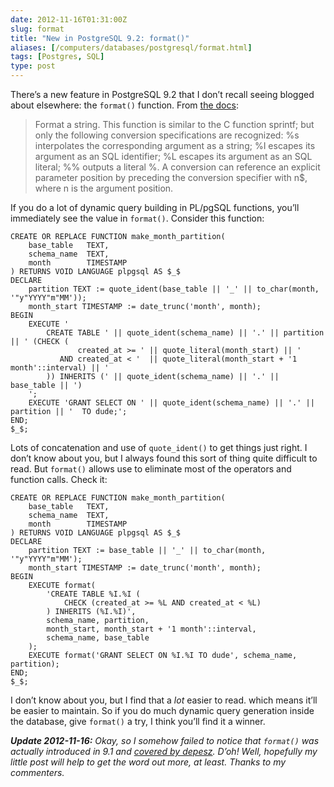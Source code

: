 ```yaml
--- 
date: 2012-11-16T01:31:00Z
slug: format
title: "New in PostgreSQL 9.2: format()"
aliases: [/computers/databases/postgresql/format.html]
tags: [Postgres, SQL]
type: post
---
```


<p>There’s a new feature in PostgreSQL 9.2 that I don’t recall seeing blogged about elsewhere: the <code>format()</code> function. From <a href="http://www.postgresql.org/docs/current/static/functions-string.html">the docs</a>:</p>

<blockquote><p>Format a string. This function is similar to the C function sprintf; but only the following conversion specifications are recognized: %s interpolates the corresponding argument as a string; %I escapes its argument as an SQL identifier; %L escapes its argument as an SQL literal; %% outputs a literal %. A conversion can reference an explicit parameter position by preceding the conversion specifier with n$, where n is the argument position.</p></blockquote>

<p>If you do a lot of dynamic query building in PL/pgSQL functions, you’ll immediately see the value in <code>format()</code>. Consider this function:</p>

<pre><code>CREATE OR REPLACE FUNCTION make_month_partition(
    base_table   TEXT,
    schema_name  TEXT,
    month        TIMESTAMP
) RETURNS VOID LANGUAGE plpgsql AS $_$
DECLARE
    partition TEXT := quote_ident(base_table || '_' || to_char(month, '"y"YYYY"m"MM'));
    month_start TIMESTAMP := date_trunc('month', month);
BEGIN
    EXECUTE '
        CREATE TABLE ' || quote_ident(schema_name) || '.' || partition || ' (CHECK (
               created_at &gt;= ' || quote_literal(month_start) || '
           AND created_at &lt; '  || quote_literal(month_start + '1 month'::interval) || '
        )) INHERITS (' || quote_ident(schema_name) || '.' || base_table || ')
    ';
    EXECUTE 'GRANT SELECT ON ' || quote_ident(schema_name) || '.' || partition || '  TO dude;';
END;
$_$;
</code></pre>

<p>Lots of concatenation and use of <code>quote_ident()</code> to get things just right. I don’t know about you, but I always found this sort of thing quite difficult to read. But <code>format()</code> allows use to eliminate most of the operators and function calls. Check it:</p>

<pre><code>CREATE OR REPLACE FUNCTION make_month_partition(
    base_table   TEXT,
    schema_name  TEXT,
    month        TIMESTAMP
) RETURNS VOID LANGUAGE plpgsql AS $_$
DECLARE
    partition TEXT := base_table || '_' || to_char(month, '"y"YYYY"m"MM');
    month_start TIMESTAMP := date_trunc('month', month);
BEGIN
    EXECUTE format(
        'CREATE TABLE %I.%I (
            CHECK (created_at &gt;= %L AND created_at &lt; %L)
        ) INHERITS (%I.%I)',
        schema_name, partition,
        month_start, month_start + '1 month'::interval,
        schema_name, base_table
    );
    EXECUTE format('GRANT SELECT ON %I.%I TO dude', schema_name, partition);
END;
$_$;
</code></pre>

<p>I don’t know about you, but I find that a <em>lot</em> easier to read. which means it’ll be easier to maintain. So if you do much dynamic query generation inside the database, give <code>format()</code> a try, I think you’ll find it a winner.</p>

<p><em><strong>Update 2012-11-16:</strong> Okay, so I somehow failed to notice that <code>format()</code> was actually introduced in 9.1 and <a href="http://www.depesz.com/2010/11/21/waiting-for-9-1-format/">covered by depesz</a>. D’oh! Well, hopefully my little post will help to get the word out more, at least. Thanks to my commenters.</em></p>
